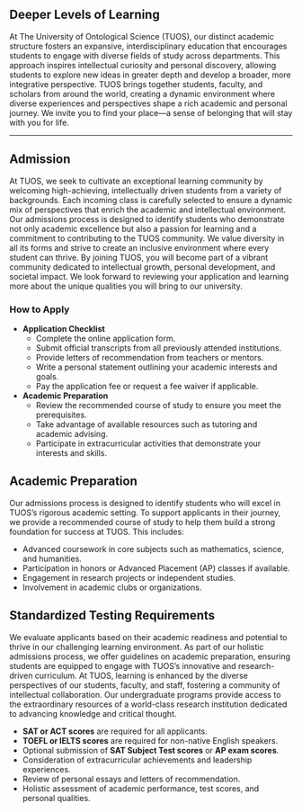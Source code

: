 ## Deeper Levels of Learning  
At The University of Ontological Science (TUOS), our distinct academic structure fosters an expansive, interdisciplinary education that encourages students to engage with diverse fields of study across departments. This approach inspires intellectual curiosity and personal discovery, allowing students to explore new ideas in greater depth and develop a broader, more integrative perspective. TUOS brings together students, faculty, and scholars from around the world, creating a dynamic environment where diverse experiences and perspectives shape a rich academic and personal journey. We invite you to find your place—a sense of belonging that will stay with you for life.  

---

## Admission  
At TUOS, we seek to cultivate an exceptional learning community by welcoming high-achieving, intellectually driven students from a variety of backgrounds. Each incoming class is carefully selected to ensure a dynamic mix of perspectives that enrich the academic and intellectual environment. Our admissions process is designed to identify students who demonstrate not only academic excellence but also a passion for learning and a commitment to contributing to the TUOS community. We value diversity in all its forms and strive to create an inclusive environment where every student can thrive. By joining TUOS, you will become part of a vibrant community dedicated to intellectual growth, personal development, and societal impact. We look forward to reviewing your application and learning more about the unique qualities you will bring to our university.

### How to Apply  
- **Application Checklist**  
    - Complete the online application form.  
    - Submit official transcripts from all previously attended institutions.  
    - Provide letters of recommendation from teachers or mentors.  
    - Write a personal statement outlining your academic interests and goals.  
    - Pay the application fee or request a fee waiver if applicable.  
- **Academic Preparation**  
    - Review the recommended course of study to ensure you meet the prerequisites.  
    - Take advantage of available resources such as tutoring and academic advising.  
    - Participate in extracurricular activities that demonstrate your interests and skills.  

## Academic Preparation  
Our admissions process is designed to identify students who will excel in TUOS’s rigorous academic setting. To support applicants in their journey, we provide a recommended course of study to help them build a strong foundation for success at TUOS. This includes:  
- Advanced coursework in core subjects such as mathematics, science, and humanities.  
- Participation in honors or Advanced Placement (AP) classes if available.  
- Engagement in research projects or independent studies.  
- Involvement in academic clubs or organizations.  

## Standardized Testing Requirements  
We evaluate applicants based on their academic readiness and potential to thrive in our challenging learning environment. As part of our holistic admissions process, we offer guidelines on academic preparation, ensuring students are equipped to engage with TUOS’s innovative and research-driven curriculum. At TUOS, learning is enhanced by the diverse perspectives of our students, faculty, and staff, fostering a community of intellectual collaboration. Our undergraduate programs provide access to the extraordinary resources of a world-class research institution dedicated to advancing knowledge and critical thought.  
- **SAT or ACT scores** are required for all applicants.  
- **TOEFL or IELTS scores** are required for non-native English speakers.  
- Optional submission of **SAT Subject Test scores** or **AP exam scores**.  
- Consideration of extracurricular achievements and leadership experiences.  
- Review of personal essays and letters of recommendation.  
- Holistic assessment of academic performance, test scores, and personal qualities.  